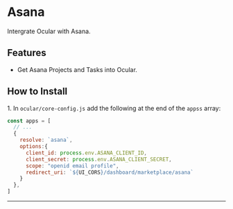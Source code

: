 # Asana

Intergrate Ocular with Asana.


## Features

- Get Asana Projects and Tasks into Ocular.


## How to Install

1\. In `ocular/core-config.js` add the following at the end of the `appss` array:

  ```js
  const apps = [
    // ...
    {
      resolve: `asana`,
      options:{
        client_id: process.env.ASANA_CLIENT_ID,
        client_secret: process.env.ASANA_CLIENT_SECRET,
        scope: "openid email profile",
        redirect_uri: `${UI_CORS}/dashboard/marketplace/asana`
      }
    },
  ]
  ```

---